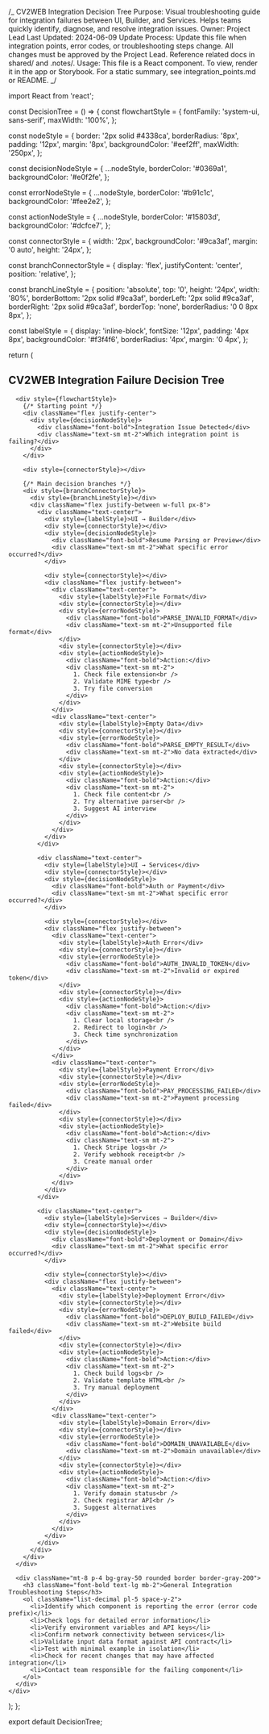 /_ CV2WEB Integration Decision Tree Purpose: Visual troubleshooting guide for
integration failures between UI, Builder, and Services. Helps teams quickly
identify, diagnose, and resolve integration issues. Owner: Project Lead Last
Updated: 2024-06-09 Update Process: Update this file when integration points,
error codes, or troubleshooting steps change. All changes must be approved by
the Project Lead. Reference related docs in shared/ and .notes/. Usage: This
file is a React component. To view, render it in the app or Storybook. For a
static summary, see integration_points.md or README. _/

import React from 'react';

const DecisionTree = () => { const flowchartStyle = { fontFamily: 'system-ui,
sans-serif', maxWidth: '100%', };

const nodeStyle = { border: '2px solid #4338ca', borderRadius: '8px', padding:
'12px', margin: '8px', backgroundColor: '#eef2ff', maxWidth: '250px', };

const decisionNodeStyle = { ...nodeStyle, borderColor: '#0369a1',
backgroundColor: '#e0f2fe', };

const errorNodeStyle = { ...nodeStyle, borderColor: '#b91c1c', backgroundColor:
'#fee2e2', };

const actionNodeStyle = { ...nodeStyle, borderColor: '#15803d', backgroundColor:
'#dcfce7', };

const connectorStyle = { width: '2px', backgroundColor: '#9ca3af', margin: '0
auto', height: '24px', };

const branchConnectorStyle = { display: 'flex', justifyContent: 'center',
position: 'relative', };

const branchLineStyle = { position: 'absolute', top: '0', height: '24px', width:
'80%', borderBottom: '2px solid #9ca3af', borderLeft: '2px solid #9ca3af',
borderRight: '2px solid #9ca3af', borderTop: 'none', borderRadius: '0 0 8px
8px', };

const labelStyle = { display: 'inline-block', fontSize: '12px', padding: '4px
8px', backgroundColor: '#f3f4f6', borderRadius: '4px', margin: '0 4px', };

return ( <div className="p-4 bg-white rounded-lg shadow">

<h2 className="text-xl font-bold mb-6 text-center">CV2WEB Integration Failure
Decision Tree</h2>

      <div style={flowchartStyle}>
        {/* Starting point */}
        <div className="flex justify-center">
          <div style={decisionNodeStyle}>
            <div className="font-bold">Integration Issue Detected</div>
            <div className="text-sm mt-2">Which integration point is failing?</div>
          </div>
        </div>

        <div style={connectorStyle}></div>

        {/* Main decision branches */}
        <div style={branchConnectorStyle}>
          <div style={branchLineStyle}></div>
          <div className="flex justify-between w-full px-8">
            <div className="text-center">
              <div style={labelStyle}>UI → Builder</div>
              <div style={connectorStyle}></div>
              <div style={decisionNodeStyle}>
                <div className="font-bold">Resume Parsing or Preview</div>
                <div className="text-sm mt-2">What specific error occurred?</div>
              </div>

              <div style={connectorStyle}></div>
              <div className="flex justify-between">
                <div className="text-center">
                  <div style={labelStyle}>File Format</div>
                  <div style={connectorStyle}></div>
                  <div style={errorNodeStyle}>
                    <div className="font-bold">PARSE_INVALID_FORMAT</div>
                    <div className="text-sm mt-2">Unsupported file format</div>
                  </div>
                  <div style={connectorStyle}></div>
                  <div style={actionNodeStyle}>
                    <div className="font-bold">Action:</div>
                    <div className="text-sm mt-2">
                      1. Check file extension<br />
                      2. Validate MIME type<br />
                      3. Try file conversion
                    </div>
                  </div>
                </div>
                <div className="text-center">
                  <div style={labelStyle}>Empty Data</div>
                  <div style={connectorStyle}></div>
                  <div style={errorNodeStyle}>
                    <div className="font-bold">PARSE_EMPTY_RESULT</div>
                    <div className="text-sm mt-2">No data extracted</div>
                  </div>
                  <div style={connectorStyle}></div>
                  <div style={actionNodeStyle}>
                    <div className="font-bold">Action:</div>
                    <div className="text-sm mt-2">
                      1. Check file content<br />
                      2. Try alternative parser<br />
                      3. Suggest AI interview
                    </div>
                  </div>
                </div>
              </div>
            </div>

            <div className="text-center">
              <div style={labelStyle}>UI → Services</div>
              <div style={connectorStyle}></div>
              <div style={decisionNodeStyle}>
                <div className="font-bold">Auth or Payment</div>
                <div className="text-sm mt-2">What specific error occurred?</div>
              </div>

              <div style={connectorStyle}></div>
              <div className="flex justify-between">
                <div className="text-center">
                  <div style={labelStyle}>Auth Error</div>
                  <div style={connectorStyle}></div>
                  <div style={errorNodeStyle}>
                    <div className="font-bold">AUTH_INVALID_TOKEN</div>
                    <div className="text-sm mt-2">Invalid or expired token</div>
                  </div>
                  <div style={connectorStyle}></div>
                  <div style={actionNodeStyle}>
                    <div className="font-bold">Action:</div>
                    <div className="text-sm mt-2">
                      1. Clear local storage<br />
                      2. Redirect to login<br />
                      3. Check time synchronization
                    </div>
                  </div>
                </div>
                <div className="text-center">
                  <div style={labelStyle}>Payment Error</div>
                  <div style={connectorStyle}></div>
                  <div style={errorNodeStyle}>
                    <div className="font-bold">PAY_PROCESSING_FAILED</div>
                    <div className="text-sm mt-2">Payment processing failed</div>
                  </div>
                  <div style={connectorStyle}></div>
                  <div style={actionNodeStyle}>
                    <div className="font-bold">Action:</div>
                    <div className="text-sm mt-2">
                      1. Check Stripe logs<br />
                      2. Verify webhook receipt<br />
                      3. Create manual order
                    </div>
                  </div>
                </div>
              </div>
            </div>

            <div className="text-center">
              <div style={labelStyle}>Services → Builder</div>
              <div style={connectorStyle}></div>
              <div style={decisionNodeStyle}>
                <div className="font-bold">Deployment or Domain</div>
                <div className="text-sm mt-2">What specific error occurred?</div>
              </div>

              <div style={connectorStyle}></div>
              <div className="flex justify-between">
                <div className="text-center">
                  <div style={labelStyle}>Deployment Error</div>
                  <div style={connectorStyle}></div>
                  <div style={errorNodeStyle}>
                    <div className="font-bold">DEPLOY_BUILD_FAILED</div>
                    <div className="text-sm mt-2">Website build failed</div>
                  </div>
                  <div style={connectorStyle}></div>
                  <div style={actionNodeStyle}>
                    <div className="font-bold">Action:</div>
                    <div className="text-sm mt-2">
                      1. Check build logs<br />
                      2. Validate template HTML<br />
                      3. Try manual deployment
                    </div>
                  </div>
                </div>
                <div className="text-center">
                  <div style={labelStyle}>Domain Error</div>
                  <div style={connectorStyle}></div>
                  <div style={errorNodeStyle}>
                    <div className="font-bold">DOMAIN_UNAVAILABLE</div>
                    <div className="text-sm mt-2">Domain unavailable</div>
                  </div>
                  <div style={connectorStyle}></div>
                  <div style={actionNodeStyle}>
                    <div className="font-bold">Action:</div>
                    <div className="text-sm mt-2">
                      1. Verify domain status<br />
                      2. Check registrar API<br />
                      3. Suggest alternatives
                    </div>
                  </div>
                </div>
              </div>
            </div>
          </div>
        </div>
      </div>

      <div className="mt-8 p-4 bg-gray-50 rounded border border-gray-200">
        <h3 className="font-bold text-lg mb-2">General Integration Troubleshooting Steps</h3>
        <ol className="list-decimal pl-5 space-y-2">
          <li>Identify which component is reporting the error (error code prefix)</li>
          <li>Check logs for detailed error information</li>
          <li>Verify environment variables and API keys</li>
          <li>Confirm network connectivity between services</li>
          <li>Validate input data format against API contract</li>
          <li>Test with minimal example in isolation</li>
          <li>Check for recent changes that may have affected integration</li>
          <li>Contact team responsible for the failing component</li>
        </ol>
      </div>
    </div>

); };

export default DecisionTree;
